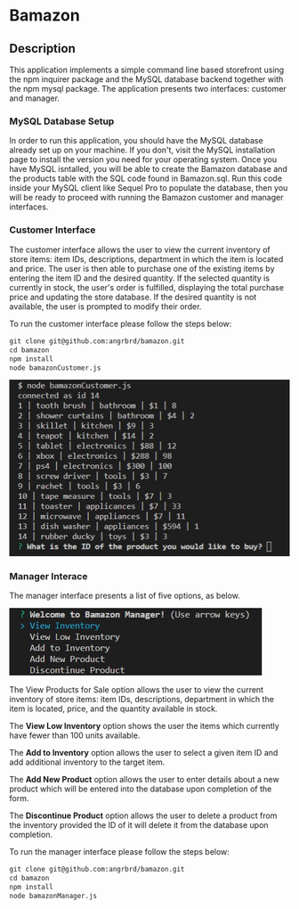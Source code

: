 # Bamazon
## Description
This application implements a simple command line based storefront using the npm inquirer package and the MySQL database backend together with the npm mysql package. The application presents two interfaces: customer and manager.

### MySQL Database Setup
In order to run this application, you should have the MySQL database already set up on your machine. If you don't, visit the MySQL installation page to install the version you need for your operating system. Once you have MySQL isntalled, you will be able to create the Bamazon database and the products table with the SQL code found in Bamazon.sql. Run this code inside your MySQL client like Sequel Pro to populate the database, then you will be ready to proceed with running the Bamazon customer and manager interfaces.

### Customer Interface
The customer interface allows the user to view the current inventory of store items: item IDs, descriptions, department in which the item is located and price. The user is then able to purchase one of the existing items by entering the item ID and the desired quantity. If the selected quantity is currently in stock, the user's order is fulfilled, displaying the total purchase price and updating the store database. If the desired quantity is not available, the user is prompted to modify their order.

To run the customer interface please follow the steps below:
```
git clone git@github.com:angrbrd/bamazon.git
cd bamazon
npm install
node bamazonCustomer.js
```
![customer](./images/customer.jpg)

### Manager Interace
The manager interface presents a list of five options, as below.

![manger](./images/manager.jpg)

The View Products for Sale option allows the user to view the current inventory of store items: item IDs, descriptions, department in which the item is located, price, and the quantity available in stock.

The **View Low Inventory** option shows the user the items which currently have fewer than 100 units available.

The **Add to Inventory** option allows the user to select a given item ID and add additional inventory to the target item.

The **Add New Product** option allows the user to enter details about a new product which will be entered into the database upon completion of the form.

The **Discontinue Product** option allows the user to delete a product from the inventory provided the ID of it will delete it from the database upon completion.

To run the manager interface please follow the steps below:
```
git clone git@github.com:angrbrd/bamazon.git
cd bamazon
npm install
node bamazonManager.js
```